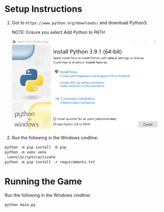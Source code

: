 # Setup Instructions

1. Got to `https://www.python.org/downloads/` and download Python3. 
    
    NOTE: Ensure you select *Add Python to PATH*

    ![Python Download Wizard](./resources/readme/python_instructions.png "Add Python to Path")


2. Run the following in the Windows cmdline:

```
python -m pip install -U pip
python -m venv venv
.\venv\Scripts\activate
python -m pip install -r requirements.txt
```

# Running the Game

Run the following in the Windows cmdline:

```
python main.py
```